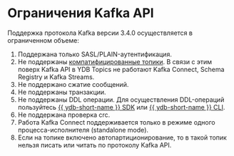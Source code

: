 # Ограничения Kafka API

Поддержка протокола Kafka версии 3.4.0 осуществляется в ограниченном объеме:

1. Поддержана только SASL/PLAIN-аутентификация.
1. Не поддержаны [компатифицированные топики](https://docs.confluent.io/kafka/design/log_compaction.html). 
В связи с этим поверх Kafka API в YDB Topics не работают Kafka Connect, Schema Registry и Kafka Streams. 
1. Не поддержано сжатие сообщений.
1. Не поддержаны транзакции.
1. Не поддержаны DDL операции. Для осуществления DDL-операций пользуйтесь [{{ ydb-short-name }} SDK](../ydb-sdk/index.md) или [{{ ydb-short-name }} CLI](../ydb-cli/index.md).
1. Не поддержана проверка crc.
1. Работа Kafka Connect поддерживается только в режиме одного процесса-исполнителя (standalone mode).
1. Если на топике включено автопартиционирование, то в такой топик нельзя писать или читать по протоколу Kafka API.
